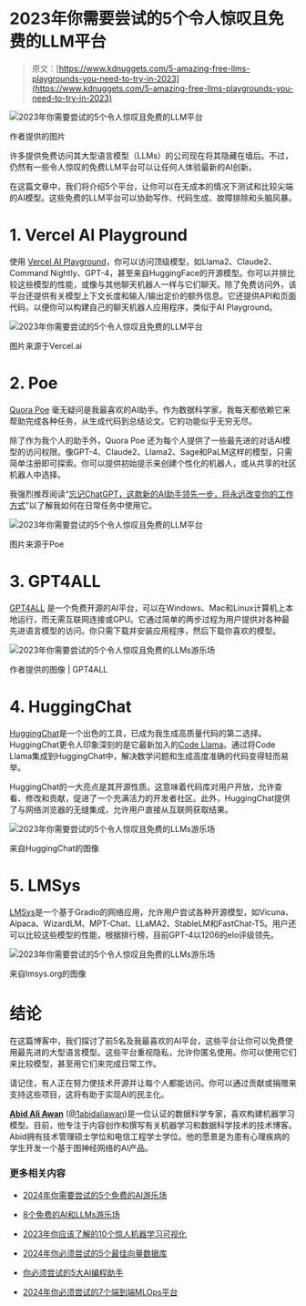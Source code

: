 # 2023年你需要尝试的5个令人惊叹且免费的LLM平台

> 原文：[https://www.kdnuggets.com/5-amazing-free-llms-playgrounds-you-need-to-try-in-2023](https://www.kdnuggets.com/5-amazing-free-llms-playgrounds-you-need-to-try-in-2023)

![2023年你需要尝试的5个令人惊叹且免费的LLM平台](../Images/eab138f2704b974451800e87a8460bc7.png)

作者提供的图片

许多提供免费访问其大型语言模型（LLMs）的公司现在将其隐藏在墙后。不过，仍然有一些令人惊叹的免费LLM平台可以让任何人体验最新的AI创新。

在这篇文章中，我们将介绍5个平台，让你可以在无成本的情况下测试和比较尖端的AI模型。这些免费的LLM平台可以协助写作、代码生成、故障排除和头脑风暴。

# 1\. Vercel AI Playground

使用 [Vercel AI Playground](https://sdk.vercel.ai/)，你可以访问顶级模型，如Llama2、Claude2、Command Nightly、GPT-4，甚至来自HuggingFace的开源模型。你可以并排比较这些模型的性能，或像与其他聊天机器人一样与它们聊天。除了免费访问外，该平台还提供有关模型上下文长度和输入/输出定价的额外信息。它还提供API和页面代码，以便你可以构建自己的聊天机器人应用程序，类似于AI Playground。

![2023年你需要尝试的5个令人惊叹且免费的LLM平台](../Images/05ce5125c44d0a0c97b4f14d5c594ff1.png)

图片来源于Vercel.ai

# 2\. Poe

[Quora Poe](https://poe.com/) 毫无疑问是我最喜欢的AI助手。作为数据科学家，我每天都依赖它来帮助完成各种任务，从生成代码到总结论文。它的功能似乎无穷无尽。

除了作为我个人的助手外，Quora Poe 还为每个人提供了一些最先进的对话AI模型的访问权限。像GPT-4、Claude2、Llama2、Sage和PaLM这样的模型，只需简单注册即可探索。你可以提供初始提示来创建个性化的机器人，或从共享的社区机器人中选择。

我强烈推荐阅读“[忘记ChatGPT，这款新的AI助手领先一步，将永远改变你的工作方式](/2023/08/forget-chatgpt-new-ai-assistant-leagues-ahead-change-way-work-forever.html)”以了解我如何在日常任务中使用它。

![2023年你需要尝试的5个令人惊叹且免费的LLM平台](../Images/8afea4c6dc177d3c483f1b3f732711f8.png)

图片来源于Poe

# 3\. GPT4ALL

[GPT4ALL](/2023/05/ultimate-opensource-large-language-model-ecosystem.html) 是一个免费开源的AI平台，可以在Windows、Mac和Linux计算机上本地运行，而无需互联网连接或GPU。它通过简单的两步过程为用户提供对各种最先进语言模型的访问。你只需下载并安装应用程序，然后下载你喜欢的模型。

![2023年你需要尝试的5个令人惊叹且免费的LLMs游乐场](../Images/3e16575e3cd0c58e79e278ed42a37832.png)

作者提供的图像 | GPT4ALL

# 4\. HuggingChat

[HuggingChat](https://huggingface.co/chat/)是一个出色的工具，已成为我生成高质量代码的第二选择。HuggingChat更令人印象深刻的是它最新加入的[Code Llama](https://github.com/facebookresearch/codellama)。通过将Code Llama集成到HuggingChat中，解决数学问题和生成高度准确的代码变得轻而易举。

HuggingChat的一大亮点是其开源性质。这意味着代码库对用户开放，允许查看、修改和贡献，促进了一个充满活力的开发者社区。此外，HuggingChat提供了与网络浏览器的无缝集成，允许用户直接从互联网获取结果。

![2023年你需要尝试的5个令人惊叹且免费的LLMs游乐场](../Images/601af17df214903f580d3474756d0642.png)

来自HuggingChat的图像

# 5\. LMSys

[LMSys](https://chat.lmsys.org/)是一个基于Gradio的网络应用，允许用户尝试各种开源模型，如Vicuna、Alpaca、WizardLM、MPT-Chat、LLaMA2、StableLM和FastChat-T5。用户还可以比较这些模型的性能，根据排行榜，目前GPT-4以1206的elo评级领先。

![2023年你需要尝试的5个令人惊叹且免费的LLMs游乐场](../Images/a41daea749620ce35a41f38678d01d72.png)

来自lmsys.org的图像

# 结论

在这篇博客中，我们探讨了前5名及我最喜欢的AI平台，这些平台让你可以免费使用最先进的大型语言模型。这些平台重视隐私，允许你匿名使用。你可以使用它们来比较模型，甚至用它们来完成日常工作。

请记住，有人正在努力使技术开源并让每个人都能访问。你可以通过贡献或捐赠来支持这些项目，这将有助于实现AI的民主化。

**[Abid Ali Awan](https://www.polywork.com/kingabzpro)** ([@1abidaliawan](https://www.linkedin.com/in/1abidaliawan/))是一位认证的数据科学专家，喜欢构建机器学习模型。目前，他专注于内容创作和撰写有关机器学习和数据科学技术的技术博客。Abid拥有技术管理硕士学位和电信工程学士学位。他的愿景是为患有心理疾病的学生开发一个基于图神经网络的AI产品。

### 更多相关内容

+   [2024年你需要尝试的5个免费的AI游乐场](https://www.kdnuggets.com/5-free-ai-playgrounds-for-you-to-try-in-2024)

+   [8个免费的AI和LLMs游乐场](https://www.kdnuggets.com/2023/05/8-free-ai-llms-playgrounds.html)

+   [2023年你应该了解的10个惊人机器学习可视化](https://www.kdnuggets.com/2022/11/10-amazing-machine-learning-visualizations-know-2023.html)

+   [2024年你必须尝试的5个最佳向量数据库](https://www.kdnuggets.com/the-5-best-vector-databases-you-must-try-in-2024)

+   [你必须尝试的5大AI编程助手](https://www.kdnuggets.com/top-5-ai-coding-assistants-you-must-try)

+   [2024年你必须尝试的7个端到端MLOps平台](https://www.kdnuggets.com/7-end-to-end-mlops-platforms-you-must-try-in-2024)
